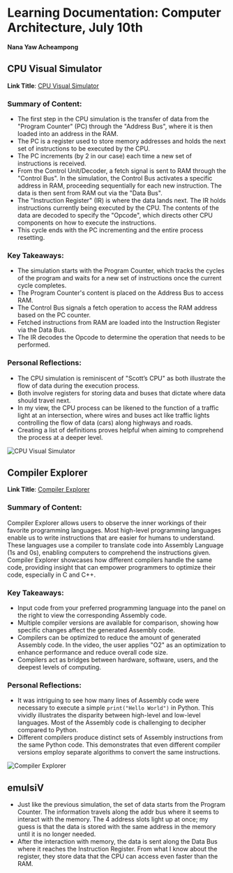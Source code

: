# Learning Documentation: Computer Architecture, July 10th
**Nana Yaw Acheampong**

## CPU Visual Simulator
**Link Title**: [CPU Visual Simulator](https://learn.ontariotechu.ca/courses/27711/modules/items/640483)

### Summary of Content:
- The first step in the CPU simulation is the transfer of data from the "Program Counter" (PC) through the "Address Bus", where it is then loaded into an address in the RAM.  
- The PC is a register used to store memory addresses and holds the next set of instructions to be executed by the CPU.  
- The PC increments (by 2 in our case) each time a new set of instructions is received.  
- From the Control Unit/Decoder, a fetch signal is sent to RAM through the "Control Bus". In the simulation, the Control Bus activates a specific address in RAM, proceeding sequentially for each new instruction. The data    is then sent from RAM out via the "Data Bus".  
- The "Instruction Register" (IR) is where the data lands next. The IR holds instructions currently being executed by the CPU. The contents of the data are decoded to specify the "Opcode", which directs other CPU     
  components on how to execute the instructions.  
- This cycle ends with the PC incrementing and the entire process resetting.

### Key Takeaways:
- The simulation starts with the Program Counter, which tracks the cycles of the program and waits for a new set of instructions once the current cycle completes.
- The Program Counter's content is placed on the Address Bus to access RAM.
- The Control Bus signals a fetch operation to access the RAM address based on the PC counter.
- Fetched instructions from RAM are loaded into the Instruction Register via the Data Bus.
- The IR decodes the Opcode to determine the operation that needs to be performed.

### Personal Reflections:
- The CPU simulation is reminiscent of "Scott’s CPU" as both illustrate the flow of data during the execution process.
- Both involve registers for storing data and buses that dictate where data should travel next.
- In my view, the CPU process can be likened to the function of a traffic light at an intersection, where wires and buses act like traffic lights controlling the flow of data (cars) along highways and roads.
- Creating a list of definitions proves helpful when aiming to comprehend the process at a deeper level.

![CPU Visual Simulator](https://github.com/twilightalc/Learning-Documentation/assets/164780825/edcc7008-57e1-459e-878d-0ada89af51bd)

## Compiler Explorer
**Link Title**: [Compiler Explorer](https://godbolt.org/)

### Summary of Content:
Compiler Explorer allows users to observe the inner workings of their favorite programming languages. Most high-level programming languages enable us to write instructions that are easier for humans to understand. These languages use a compiler to translate code into Assembly Language (1s and 0s), enabling computers to comprehend the instructions given. Compiler Explorer showcases how different compilers handle the same code, providing insight that can empower programmers to optimize their code, especially in C and C++.

### Key Takeaways:
- Input code from your preferred programming language into the panel on the right to view the corresponding Assembly code.
- Multiple compiler versions are available for comparison, showing how specific changes affect the generated Assembly code.
- Compilers can be optimized to reduce the amount of generated Assembly code. In the video, the user applies "O2" as an optimization to enhance performance and reduce overall code size.
- Compilers act as bridges between hardware, software, users, and the deepest levels of computing.

### Personal Reflections:
- It was intriguing to see how many lines of Assembly code were necessary to execute a simple `print("Hello World")` in Python. This vividly illustrates the disparity between high-level and low-level languages. Most of the Assembly code is challenging to decipher compared to Python.
- Different compilers produce distinct sets of Assembly instructions from the same Python code. This demonstrates that even different compiler versions employ separate algorithms to convert the same instructions.

![Compiler Explorer](https://github.com/twilightalc/Learning-Documentation/assets/164780825/cf275b19-b856-4809-a6e9-b4517c72c96c)

## emulsiV
- Just like the previous simulation, the set of data starts from the Program Counter. The information travels along the addr bus where it seems to interact with the memory. The 4 address slots light up at once; my guess is that the data is stored with the same address in the memory until it is no longer needed.
- After the interaction with memory, the data is sent along the Data Bus where it reaches the Instruction Register. From what I know about the register, they store data that the CPU can access even faster than the RAM.
